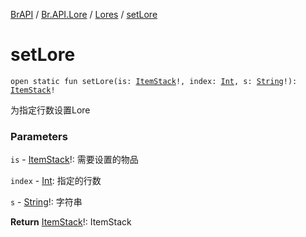 [BrAPI](../../index.md) / [Br.API.Lore](../index.md) / [Lores](index.md) / [setLore](./set-lore.md)

# setLore

`open static fun setLore(is: `[`ItemStack`](https://hub.spigotmc.org/javadocs/spigot/org/bukkit/inventory/ItemStack.html)`!, index: `[`Int`](https://kotlinlang.org/api/latest/jvm/stdlib/kotlin/-int/index.html)`, s: `[`String`](https://kotlinlang.org/api/latest/jvm/stdlib/kotlin/-string/index.html)`!): `[`ItemStack`](https://hub.spigotmc.org/javadocs/spigot/org/bukkit/inventory/ItemStack.html)`!`

为指定行数设置Lore

### Parameters

`is` - [ItemStack](https://hub.spigotmc.org/javadocs/spigot/org/bukkit/inventory/ItemStack.html)!: 需要设置的物品

`index` - [Int](https://kotlinlang.org/api/latest/jvm/stdlib/kotlin/-int/index.html): 指定的行数

`s` - [String](https://kotlinlang.org/api/latest/jvm/stdlib/kotlin/-string/index.html)!: 字符串

**Return**
[ItemStack](https://hub.spigotmc.org/javadocs/spigot/org/bukkit/inventory/ItemStack.html)!: ItemStack

